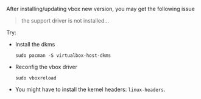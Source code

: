 After installing/updating vbox new version, you may get the following issue

> the support driver is not installed...

Try:

- Install the dkms

      sudo pacman -S virtualbox-host-dkms

- Reconfig the vbox driver

      sudo vboxreload

- You might have to install the kernel headers: `linux-headers`.
